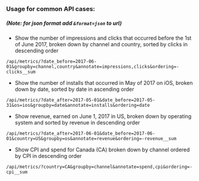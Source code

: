 ### Usage for common API cases:
##### (Note: for json format add `&format=json` to url)
* Show the number of impressions and clicks that occurred before the 1st of June 2017, broken down by 
channel and country, sorted by clicks in descending order
```
/api/metrics/?date_before=2017-06-01&groupby=channel,country&annotate=impressions,clicks&ordering=-clicks__sum
```
* Show the number of installs that occurred in May of 2017 on iOS, broken down by date, sorted by 
date in ascending order
```
/api/metrics/?date_after=2017-05-01&date_before=2017-05-31&os=ios&groupby=date&annotate=installs&ordering=date
```
* Show revenue, earned on June 1, 2017 in US, broken down by operating system and sorted by revenue 
in descending order
```
/api/metrics/?date_after=2017-06-01&date_before=2017-06-01&country=US&groupby=os&annotate=revenue&ordering=-revenue__sum
```
* Show CPI and spend for Canada (CA) broken down by channel ordered by CPI in descending order
```
/api/metrics/?country=CA&groupby=channel&annotate=spend,cpi&ordering=-cpi__sum
```
